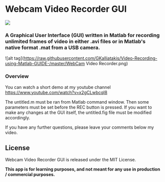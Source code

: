 # Webcam Video Recorder GUI
<p align="left"> <img src="https://raw.githubusercontent.com/GKalliatakis/Adventures-in-deep-learning/master/logo.png?raw=true" /> </p>


### A Graphical User Interface (GUI) written in Matlab for recording unlimited frames of video in either .avi files or in Matlab's native format .mat from a USB camera.
![alt tag](https://raw.githubusercontent.com/GKalliatakis/Video-Recording-using-Matlab-GUIDE-/master/WebCam Video Recorder.png)



### Overview

You can watch a short demo at my youtube channel https://www.youtube.com/watch?v=x2gCLwbcqI8

The untitled.m must be ran from Matlab command window. Then some parameters must be set before the REC button is pressed.
If you want to make any changes at the GUI itself, the untitled.fig file must be modified accordingly.

If you have any further questions, please leave your comments below my video.



License
----


Webcam Video Recorder GUI is released under the MIT License.




**This app is for learning purposes, and not meant for any use in production / commercial purposes.**

[//]: # (These are reference links used in the body of this note and get stripped out when the markdown processor does its job. There is no need to format nicely because it shouldn't be seen. Thanks SO - http://stackoverflow.com/questions/4823468/store-comments-in-markdown-syntax)


   [dill]: <https://github.com/joemccann/dillinger>
   [git-repo-url]: <https://github.com/joemccann/dillinger.git>
   [john gruber]: <http://daringfireball.net>
   [@thomasfuchs]: <http://twitter.com/thomasfuchs>
   [df1]: <http://daringfireball.net/projects/markdown/>
   [markdown-it]: <https://github.com/markdown-it/markdown-it>
   [Ace Editor]: <http://ace.ajax.org>
   [node.js]: <http://nodejs.org>
   [Twitter Bootstrap]: <http://twitter.github.com/bootstrap/>
   [keymaster.js]: <https://github.com/madrobby/keymaster>
   [jQuery]: <http://jquery.com>
   [@tjholowaychuk]: <http://twitter.com/tjholowaychuk>
   [express]: <http://expressjs.com>
   [AngularJS]: <http://angularjs.org>
   [Gulp]: <http://gulpjs.com>

   [PlDb]: <https://github.com/joemccann/dillinger/tree/master/plugins/dropbox/README.md>
   [PlGh]:  <https://github.com/joemccann/dillinger/tree/master/plugins/github/README.md>
   [PlGd]: <https://github.com/joemccann/dillinger/tree/master/plugins/googledrive/README.md>
   [PlOd]: <https://github.com/joemccann/dillinger/tree/master/plugins/onedrive/README.md>
